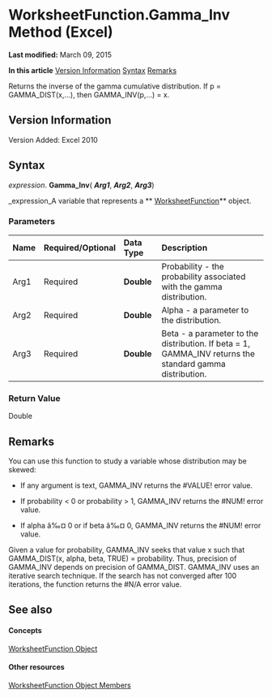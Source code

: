 
# WorksheetFunction.Gamma_Inv Method (Excel)

 **Last modified:** March 09, 2015

 **In this article**
 [Version Information](#sectionSection0)
 [Syntax](#sectionSection1)
 [Remarks](#sectionSection2)


Returns the inverse of the gamma cumulative distribution. If p = GAMMA_DIST(x,...), then GAMMA_INV(p,...) = x.


## Version Information
<a name="sectionSection0"> </a>

Version Added: Excel 2010 


## Syntax
<a name="sectionSection1"> </a>

 _expression_. **Gamma_Inv**( **_Arg1_**,  **_Arg2_**,  **_Arg3_**)

 _expression_A variable that represents a  ** [WorksheetFunction](7b1d5639-363d-632c-2cf0-2232562646b6.md)** object.


### Parameters



|**Name**|**Required/Optional**|**Data Type**|**Description**|
|:-----|:-----|:-----|:-----|
|Arg1|Required| **Double**|Probability - the probability associated with the gamma distribution.|
|Arg2|Required| **Double**|Alpha - a parameter to the distribution.|
|Arg3|Required| **Double**|Beta - a parameter to the distribution. If beta = 1, GAMMA_INV returns the standard gamma distribution.|

### Return Value

Double


## Remarks
<a name="sectionSection2"> </a>

You can use this function to study a variable whose distribution may be skewed:


- If any argument is text, GAMMA_INV returns the #VALUE! error value.
    
- If probability < 0 or probability > 1, GAMMA_INV returns the #NUM! error value.
    
- If alpha â‰¤ 0 or if beta â‰¤ 0, GAMMA_INV returns the #NUM! error value.
    
Given a value for probability, GAMMA_INV seeks that value x such that GAMMA_DIST(x, alpha, beta, TRUE) = probability. Thus, precision of GAMMA_INV depends on precision of GAMMA_DIST. GAMMA_INV uses an iterative search technique. If the search has not converged after 100 iterations, the function returns the #N/A error value.


## See also
<a name="sectionSection2"> </a>


#### Concepts


 [WorksheetFunction Object](7b1d5639-363d-632c-2cf0-2232562646b6.md)
#### Other resources


 [WorksheetFunction Object Members](6811ca87-4b53-0bff-88c9-30bf7497879a.md)
